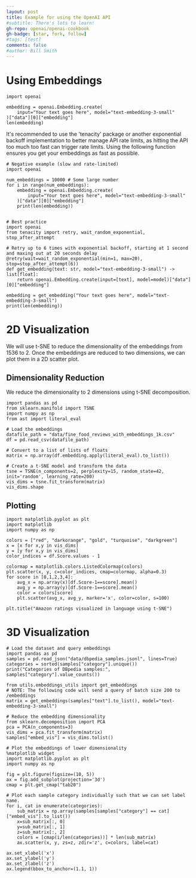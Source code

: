 ```yaml
---
layout: post
title: Example for using the OpenAI API
#subtitle: There's lots to learn!
gh-repo: openai/openai-cookbook
gh-badge: [star, fork, follow]
#tags: [test]
comments: false
#author: Bill Smith
---
```



# Using Embeddings

```
import openai

embedding = openai.Embedding.create(
    input="Your text goes here", model="text-embedding-3-small"
)["data"][0]["embedding"]
len(embedding)
```

It's recommended to use the 'tenacity' package or another exponential backoff implementation to better manage API rate limits, as hitting the API too much too fast can trigger rate limits. Using the following function ensures you get your embeddings as fast as possible.

```
# Negative example (slow and rate-limited)
import openai

num_embeddings = 10000 # Some large number
for i in range(num_embeddings):
    embedding = openai.Embedding.create(
        input="Your text goes here", model="text-embedding-3-small"
    )["data"][0]["embedding"]
    print(len(embedding))


# Best practice
import openai
from tenacity import retry, wait_random_exponential, stop_after_attempt

# Retry up to 6 times with exponential backoff, starting at 1 second and maxing out at 20 seconds delay
@retry(wait=wait_random_exponential(min=1, max=20), stop=stop_after_attempt(6))
def get_embedding(text: str, model="text-embedding-3-small") -> list[float]:
    return openai.Embedding.create(input=[text], model=model)["data"][0]["embedding"]

embedding = get_embedding("Your text goes here", model="text-embedding-3-small")
print(len(embedding))
```


# 2D Visualization
We will use t-SNE to reduce the dimensionality of the embeddings from 1536 to 2. Once the embeddings are reduced to two dimensions, we can plot them in a 2D scatter plot.

## Dimensionality Reduction
We reduce the dimensionality to 2 dimensions using t-SNE decomposition.
```
import pandas as pd
from sklearn.manifold import TSNE
import numpy as np
from ast import literal_eval

# Load the embeddings
datafile_path = "data/fine_food_reviews_with_embeddings_1k.csv"
df = pd.read_csv(datafile_path)

# Convert to a list of lists of floats
matrix = np.array(df.embedding.apply(literal_eval).to_list())

# Create a t-SNE model and transform the data
tsne = TSNE(n_components=2, perplexity=15, random_state=42, init='random', learning_rate=200)
vis_dims = tsne.fit_transform(matrix)
vis_dims.shape
```

## Plotting
```
import matplotlib.pyplot as plt
import matplotlib
import numpy as np

colors = ["red", "darkorange", "gold", "turquoise", "darkgreen"]
x = [x for x,y in vis_dims]
y = [y for x,y in vis_dims]
color_indices = df.Score.values - 1

colormap = matplotlib.colors.ListedColormap(colors)
plt.scatter(x, y, c=color_indices, cmap=colormap, alpha=0.3)
for score in [0,1,2,3,4]:
    avg_x = np.array(x)[df.Score-1==score].mean()
    avg_y = np.array(y)[df.Score-1==score].mean()
    color = colors[score]
    plt.scatter(avg_x, avg_y, marker='x', color=color, s=100)

plt.title("Amazon ratings visualized in language using t-SNE")
```

# 3D Visualization
```
# Load the dataset and query embeddings
import pandas as pd
samples = pd.read_json("data/dbpedia_samples.jsonl", lines=True)
categories = sorted(samples["category"].unique())
print("Categories of DBpedia samples:", samples["category"].value_counts())

from utils.embeddings_utils import get_embeddings
# NOTE: The following code will send a query of batch size 200 to /embeddings
matrix = get_embeddings(samples["text"].to_list(), model="text-embedding-3-small")

# Reduce the embedding dimensionality
from sklearn.decomposition import PCA
pca = PCA(n_components=3)
vis_dims = pca.fit_transform(matrix)
samples["embed_vis"] = vis_dims.tolist()

# Plot the embeddings of lower dimensionality
%matplotlib widget
import matplotlib.pyplot as plt
import numpy as np

fig = plt.figure(figsize=(10, 5))
ax = fig.add_subplot(projection='3d')
cmap = plt.get_cmap("tab20")

# Plot each sample category individually such that we can set label name.
for i, cat in enumerate(categories):
    sub_matrix = np.array(samples[samples["category"] == cat]["embed_vis"].to_list())
    x=sub_matrix[:, 0]
    y=sub_matrix[:, 1]
    z=sub_matrix[:, 2]
    colors = [cmap(i/len(categories))] * len(sub_matrix)
    ax.scatter(x, y, zs=z, zdir='z', c=colors, label=cat)

ax.set_xlabel('x')
ax.set_ylabel('y')
ax.set_zlabel('z')
ax.legend(bbox_to_anchor=(1.1, 1))
```
